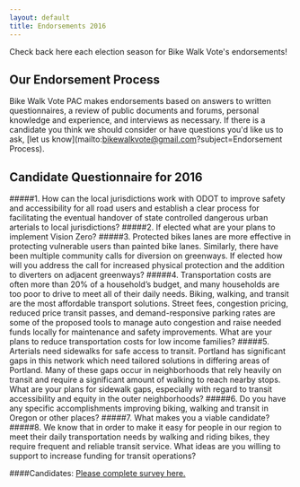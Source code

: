 ```yaml
---
layout: default
title: Endorsements 2016
---
```

Check back here each election season for Bike Walk Vote's endorsements!

## Our Endorsement Process

Bike Walk Vote PAC makes endorsements based on answers to written
questionnaires, a review of public documents and forums, personal knowledge
and experience, and interviews as necessary.  If there is a candidate you think
we should consider or have questions you'd like us to ask,
[let us know](mailto:bikewalkvote@gmail.com?subject=Endorsement Process).


## Candidate Questionnaire for 2016

#####1. How can the local jurisdictions work with ODOT to improve safety and accessibility for all road users and establish a clear process for facilitating the eventual handover of state controlled dangerous urban arterials to local jurisdictions?
#####2. If elected what are your plans to implement Vision Zero?
#####3. Protected bikes lanes are more effective in protecting vulnerable users than painted bike lanes. Similarly, there have been multiple community calls for diversion on greenways. If elected how will you address the call for increased physical protection and the addition to diverters on adjacent greenways?
#####4. Transportation costs are often more than 20% of a household’s budget, and many households are too poor to drive to meet all of their daily needs. Biking, walking, and transit are the most affordable transport solutions. Street fees, congestion pricing, reduced price transit passes, and demand-responsive parking rates are some of the proposed tools to manage auto congestion and raise needed funds locally for maintenance and safety improvements. What are your plans to reduce transportation costs for low income families? 
#####5. Arterials need sidewalks for safe access to transit. Portland has significant gaps in this network which need tailored solutions in differing areas of Portland. Many of these gaps occur in neighborhoods that rely heavily on transit and require a significant amount of walking to reach nearby stops. What are your plans for sidewalk gaps, especially with regard to transit accessibility and equity in the outer neighborhoods?
#####6. Do you have any specific accomplishments improving biking, walking and transit in Oregon or other places?
#####7. What makes you a viable candidate?
#####8. We know that in order to make it easy for people in our region to meet their daily transportation needs by walking and riding bikes, they require frequent and reliable transit service. What ideas are you willing to support to increase funding for transit operations?

####Candidates: [Please complete survey here.](http://goo.gl/forms/wnwj1evM6p)




